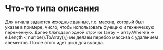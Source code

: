 # Что-то типа описания

Для начала задаются исходные данные, т.е. массив, который  был указан в примере, число, чтобы использовать функцию и техническую переменную.
Далее благодаря одной строчке (array = array.Where(e => e.Length < number).ToArray();) мы делаем перебор массива с удалением элементов.
После этого идет цикл для вывода.
